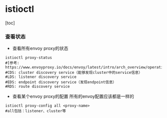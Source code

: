 # istioctl

[toc]

### 查看状态

* 查看所有envoy proxy的状态
```shell
istioctl proxy-status
#[参考: https://www.envoyproxy.io/docs/envoy/latest/intro/arch_overview/operations/dynamic_configuration]
#CDS: cluster discovery service（能够发现cluster中的service信息）
#LDS: listener discovery service
#EDS: endpoint discovery service（发现endpoint信息）
#RDS: route discovery service
```

* 查看某个envoy proxy的配置
所有的envoy配置应该都是一样的
```shell
istioctl proxy-config all <proxy-name>
#all包括：listener、cluster等
```
